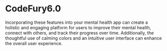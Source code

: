 # CodeFury6.0
Incorporating these features into your mental health app can create a holistic and engaging platform for users to improve their mental health, connect with others, and track their progress over time. Additionally, the thoughtful use of calming colors and an intuitive user interface can enhance the overall user experience.
